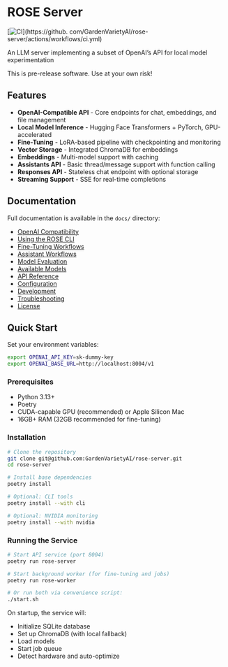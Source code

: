 # ROSE Server

 [![CI](https://github.com/GardenVarietyAI/rose-server/actions/workflows/ci.yml/badge.svg)](https://github.
  com/GardenVarietyAI/rose-server/actions/workflows/ci.yml)

An LLM server implementing a subset of OpenAI’s API for local model experimentation

This is pre-release software. Use at your own risk!

## Features

- **OpenAI-Compatible API** - Core endpoints for chat, embeddings, and file management
- **Local Model Inference** - Hugging Face Transformers + PyTorch, GPU-accelerated
- **Fine-Tuning** - LoRA-based pipeline with checkpointing and monitoring
- **Vector Storage** - Integrated ChromaDB for embeddings
- **Embeddings** - Multi-model support with caching
- **Assistants API** - Basic thread/message support with function calling
- **Responses API** - Stateless chat endpoint with optional storage
- **Streaming Support** - SSE for real-time completions

## Documentation

Full documentation is available in the `docs/` directory:

- [OpenAI Compatibility](docs/openai-compatibility.md)
- [Using the ROSE CLI](docs/using-the-rose-cli.md)
- [Fine-Tuning Workflows](docs/fine-tuning-workflows.md)
- [Assistant Workflows](docs/assistant-workflows.md)
- [Model Evaluation](docs/model-evaluation.md)
- [Available Models](docs/available-models.md)
- [API Reference](docs/api-reference.md)
- [Configuration](docs/configuration.md)
- [Development](docs/development.md)
- [Troubleshooting](docs/troubleshooting.md)
- [License](docs/license.md)

## Quick Start

Set your environment variables:

```bash
export OPENAI_API_KEY=sk-dummy-key
export OPENAI_BASE_URL=http://localhost:8004/v1
```

### Prerequisites

- Python 3.13+
- Poetry
- CUDA-capable GPU (recommended) or Apple Silicon Mac
- 16GB+ RAM (32GB recommended for fine-tuning)

### Installation

```bash
# Clone the repository
git clone git@github.com:GardenVarietyAI/rose-server.git
cd rose-server

# Install base dependencies
poetry install

# Optional: CLI tools
poetry install --with cli

# Optional: NVIDIA monitoring
poetry install --with nvidia
```

### Running the Service

```bash
# Start API service (port 8004)
poetry run rose-server

# Start background worker (for fine-tuning and jobs)
poetry run rose-worker

# Or run both via convenience script:
./start.sh
```

On startup, the service will:
- Initialize SQLite database
- Set up ChromaDB (with local fallback)
- Load models
- Start job queue
- Detect hardware and auto-optimize

